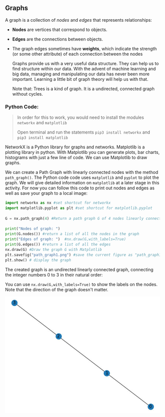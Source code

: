 <!--title={Graphs}-->

<!--badges={Python:10}-->

<!--concepts={introToGraphs, pythonCode}-->

## Graphs

A graph is a collection of *nodes* and *edges* that represents relationships:

- **Nodes** are vertices that correspond to objects.

- **Edges** are the connections between objects.

- The graph edges sometimes have **weights**, which indicate the strength (or some other attribute) of each connection between the nodes

  Graphs provide us with a very useful data structure. They can help us to find structure within our data. With the advent of machine learning and big data, managing and manipulating our data has never been more important. Learning a little bit of graph theory will help us with that.
  
  Note that: Trees is a kind of graph. It is a undirected, connected graph without cycles.

### Python Code:

> In order for this to work, you would need to install the modules `networkx` and `matplotlib`
>
> Open terminal and run the statements `pip3 install networkx` and `pip3 install matplotlib`

NetworkX is a Python library for graphs and networks. Matplotlib is a plotting library in python. With Matplotlib you can generate plots, bar charts, histograms with just a few line of code. We can use Matplotlib to draw graphs.

We can create a Path Graph with linearly connected nodes with the method `path_graph()`. The Python code code uses `matplotlib` and `pyplot` to plot the graph. We will give detailed information on `matplotlib` at a later stage in this activity. For now you can follow this code to print out nodes and edges as well as save your graph to a local image:

```python
import networkx as nx #set shortcut for networkx
import matplotlib.pyplot as plt #set shortcut for matplotlib.pyplot

G = nx.path_graph(4) #Return a path graph G of 4 nodes linearly connected by 4-1 edges

print("Nodes of graph: ")
print(G.nodes()) #return a list of all the nodes in the graph
print("Edges of graph: ")  #nx.draw(G,with_labels=True)
print(G.edges()) #return a list of all the edges
nx.draw(G) #Draw the graph G with Matplotlib
plt.savefig("path_graph1.png") #save the current figure as "path_graph1.png"
plt.show() # display the graph
```

The created graph is an undirected linearly connected graph, connecting the integer numbers 0 to 3 in their natural order: 

You can use `nx.draw(G,with_labels=True)` to show the labels on the nodes. Note that the direction of the graph doesn't matter.

![Image of a linearly connected graph](../images/1.jpg)